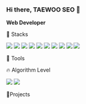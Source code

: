 ### Hi there, TAEWOO SEO 👋
**Web Developer**

🧰 Stacks

<div align="left">
	<img src="https://img.shields.io/badge/Java-007396?style=flat&logo=Java&logoColor=white" />
	<img src="https://img.shields.io/badge/Spring-6DB33F?style=flat&logo=TypeScript&logoColor=white"/>
	<img src="https://img.shields.io/badge/Spring-6DB33F?style=flat&logo=TypeScript&logoColor=white"/>
	<img src="https://img.shields.io/badge/Apache Tomcat-#F8DC75?style=flat&logo=TypeScript&logoColor=white"/>
	<img src="https://img.shields.io/badge/Oracle-#F80000?style=flat&logo=TypeScript&logoColor=white"/>
	<img src="https://img.shields.io/badge/JavaScript-#F7DF1E?style=flat&logo=TypeScript&logoColor=white"/>
	<img src="https://img.shields.io/badge/jQuery-#0769AD?style=flat&logo=TypeScript&logoColor=white"/>
	<img src="https://img.shields.io/badge/JSON-#000000?style=flat&logo=TypeScript&logoColor=white"/>
	<img src="https://img.shields.io/badge/HTML5-#E34F26?style=flat&logo=TypeScript&logoColor=white"/>
	<img src="https://img.shields.io/badge/CSS3-#1572B6?style=flat&logo=TypeScript&logoColor=white"/>
</div>

💪 Tools

🔥 Algorithm Level

<img src="https://github-readme-stats.vercel.app/api/top-langs/?username=aatjxodn&layout=compact">
<img src="https://github-readme-stats.vercel.app/api?username=aatjxodn&show_icons=true">

📂Projects



<!--
**aatjxodn/aatjxodn** is a ✨ _special_ ✨ repository because its `README.md` (this file) appears on your GitHub profile.

Here are some ideas to get you started:

- 🔭 I’m currently working on ...
- 🌱 I’m currently learning ...
- 👯 I’m looking to collaborate on ...
- 🤔 I’m looking for help with ...
- 💬 Ask me about ...
- 📫 How to reach me: ...
- 😄 Pronouns: ...
- ⚡ Fun fact: ...
-->
